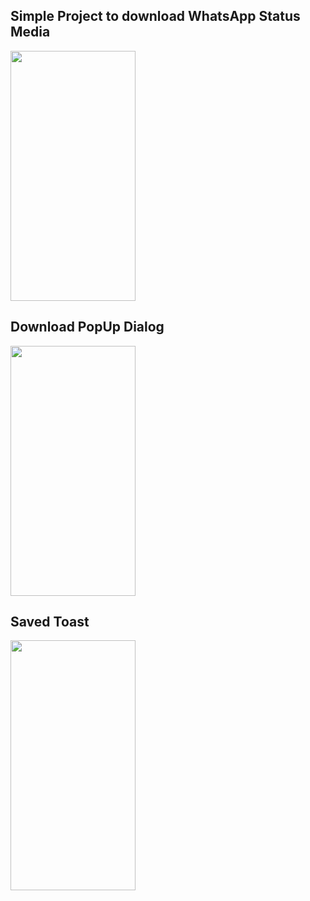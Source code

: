 ## Simple Project to download WhatsApp Status Media


<img src="https://github.com/user-attachments/assets/1041b837-b9cb-4742-9625-10a4194f193f" height="400px" width="200px">

## Download PopUp Dialog 
<img src="https://github.com/user-attachments/assets/a0c93aca-7ede-4fd2-ac3f-881ef5f838a6" height="400px" width="200px">

## Saved Toast
<img src="https://github.com/user-attachments/assets/a3d704a0-b484-43d0-a18b-ca63267d1f57" height="400px" width="200px">
